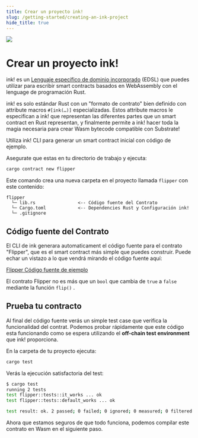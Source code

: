 ```yaml
---
title: Crear un proyecto ink!
slug: /getting-started/creating-an-ink-project
hide_title: true
---
```


<img src="/img/title/heart.svg" className="titlePic" />

# Crear un proyecto ink!

ink! es un [Lenguaje específico de dominio incorporado](https://wiki.haskell.org/Embedded_domain_specific_language) (EDSL) que puedes utilizar para escribir smart contracts basados en WebAssembly con el lenguage de programación Rust.

ink! es solo estándar Rust con un "formato de contrato" bien definido con attribute macros `#[ink(…)]` especializadas. Estos attribute macros le especifican a ink! que representan las diferentes partes que un smart contract en Rust representan, y finalmente permite a ink! hacer toda la magia necesaria para crear Wasm bytecode compatible con Substrate!

Utiliza ink! CLI para generar un smart contract inicial con código de ejemplo.

Asegurate que estas en tu directorio de trabajo y ejecuta:

```bash
cargo contract new flipper
```

Este comando crea una nueva carpeta en el proyecto llamada `flipper` con este contenido:

```
flipper
  └─ lib.rs                <-- Código fuente del Contrato
  └─ Cargo.toml            <-- Dependencies Rust y Configuración ink! 
  └─ .gitignore
```

## Código fuente del Contrato

El CLI de ink generara automaticament el código fuente para el contrato "Flipper", que es el smart contract más simple que puedes construir. Puede echar un vistazo a lo que vendrá mirando el código fuente aquí:

[Flipper Código fuente de ejemplo](https://github.com/paritytech/ink/blob/v3.0.0-rc8/examples/flipper/lib.rs)

El contrato Flipper no es más que un `bool` que cambia de `true` a `false` mediante la función `flip()` . 

## Prueba tu contracto

Al final del código fuente verás un simple test case que verifica la funcionalidad del contrat. Podemos probar rápidamente que este código esta funcionando como se espera utilizando el **off-chain test environment** que ink! proporciona.

En la carpeta de tu proyecto ejecuta:

```bash
cargo test
```

Verás la ejecución satisfactoria del test:

```bash
$ cargo test
running 2 tests
test flipper::tests::it_works ... ok
test flipper::tests::default_works ... ok

test result: ok. 2 passed; 0 failed; 0 ignored; 0 measured; 0 filtered out
```
Ahora que estamos seguros de que todo funciona, podemos compilar este contrato en Wasm en el siguiente paso.


